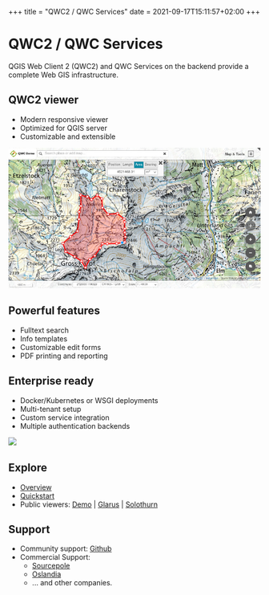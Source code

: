 +++
title = "QWC2 / QWC Services"
date = 2021-09-17T15:11:57+02:00
+++

# QWC2 / QWC Services

QGIS Web Client 2 (QWC2) and QWC Services on the backend provide a complete Web GIS infrastructure.


## QWC2 viewer

* Modern responsive viewer
* Optimized for QGIS server
* Customizable and extensible

![](/images/viewer.jpg)

## Powerful features

* Fulltext search
* Info templates
* Customizable edit forms
* PDF printing and reporting


## Enterprise ready

* Docker/Kubernetes or WSGI deployments
* Multi-tenant setup
* Custom service integration
* Multiple authentication backends

![](/images/search.png)

## Explore

* [Overview](/overview/)
* [Quickstart](/quick-start/)
* Public viewers: [Demo](http://qwc2.sourcepole.ch) | [Glarus](https://map.geo.gl.ch/) | [Solothurn](https://geo.so.ch/map/)

## Support

* Community support: [Github](https://github.com/qgis/qwc2-demo-app/issues)
* Commercial Support: 
  * [Sourcepole](https://www.sourcepole.com/)
  * [Oslandia](https://oslandia.com)
  * ... and other companies.
